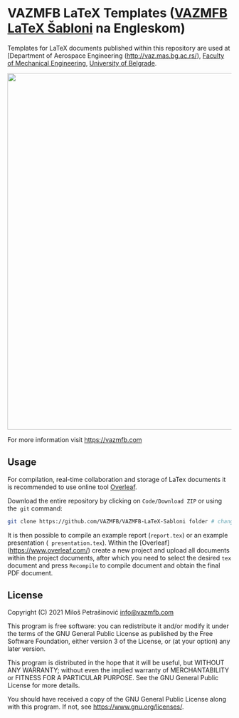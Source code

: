 # VAZMFB LaTeX Templates ([VAZMFB LaTeX Šabloni](https://github.com/VAZMFB/VAZMFB-LaTeX-Sabloni) na Engleskom)

Templates for LaTeX documents published within this repository are used at [Department of Aerospace Engineering (http://vaz.mas.bg.ac.rs/), [Faculty of Mechanical Engineering](https://www.mas.bg.ac.rs/), [University of Belgrade](http://www.bg.ac.rs/).

<p align="center">
  <img src="https://vazmfb.com/web/img/github/latex_templates.png" width="800">
</p>

For more information visit https://vazmfb.com

## Usage

For compilation, real-time collaboration and storage of LaTex documents it is recommended to use online tool [Overleaf](https://www.overleaf.com/).

Download the entire repository by clicking on `Code/Download ZIP` or using the` git` command: 

```bash
git clone https://github.com/VAZMFB/VAZMFB-LaTeX-Sabloni folder # change folder
```

It is then possible to compile an example report (`report.tex`) or an example presentation (` presentation.tex`). Within the [Overleaf] (https://www.overleaf.com/) create a new project and upload all documents within the project documents, after which you need to select the desired `tex` document and press `Recompile` to compile document and obtain the final PDF document.

## License
Copyright (C) 2021 Miloš Petrašinović <info@vazmfb.com>
 
This program is free software: you can redistribute it and/or modify
it under the terms of the GNU General Public License as 
published by the Free Software Foundation, either version 3 of the 
License, or (at your option) any later version.
  
This program is distributed in the hope that it will be useful,
but WITHOUT ANY WARRANTY; without even the implied warranty of
MERCHANTABILITY or FITNESS FOR A PARTICULAR PURPOSE.  See the
GNU General Public License for more details.
  
You should have received a copy of the GNU General Public License
along with this program.  If not, see <https://www.gnu.org/licenses/>.
